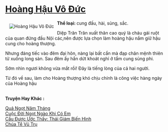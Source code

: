 <a href="https://utruyen.com/hoang-hau-vo-duc/17823/" title="Hoàng Hậu Vô Đức"><h1>Hoàng Hậu Vô Đức</h1></a><div style="display:table"><img align="right" style="float: left; padding: 10px;" src="https://utruyen.com/images/story/200x260/hoang-hau-vo-duc.jpg" alt="Hoàng Hậu Vô Đức"><b>Thể loại: </b>cung đấu, hài, sủng, sắc.<p></p>Diệp Trăn Trăn xuất thân cao quý là cháu gái ruột của quan đứng đầu Nội các,nên được lựa chọn làm hoàng hậu nắm giữ hậu cung cho hoàng thượng. <p></p>Nhưng đáng tiếc vào đêm đại hôn, nàng lại bất cẩn mà đạp chân mệnh thiên tử xuống long sàn. Sau đêm ấy hắn dứt khoát nghỉ ở tẩm cung sủng phi.<p></p>Sớm nhìn ngươi không vừa mắt rồi! Đây là tiếng lòng của cả hai người.<p></p>Từ đó về sau, làm cho Hoàng thượng khó chịu chính là công việc hàng ngày của Hoàng hậu</div><p><br><b>Truyện Hay Khác :</b></p><a href="https://utruyen.com/qua-ngot-nam-thang/18596/" alt="Quả Ngọt Năm Tháng">Quả Ngọt Năm Tháng</a><br/><a href="https://truyenngontinhay.wordpress.com/2019/10/03/cuoc-doi-ngot-ngao-khi-co-em/" alt="Cuộc Đời Ngọt Ngào Khi Có Em">Cuộc Đời Ngọt Ngào Khi Có Em</a><br/><a href="https://truyenngontinhay.wordpress.com/2019/10/03/cau-duoc-uoc-thay-thai-giam-bien-hinh/" alt="Cầu Được Ước Thấy: Thái Giám Biến Hình">Cầu Được Ước Thấy: Thái Giám Biến Hình</a><br/><a href="https://truyenngontinhay.wordpress.com/2019/10/03/chua-te-vu-tru/" alt="Chúa Tể Vũ Trụ">Chúa Tể Vũ Trụ</a><br/>